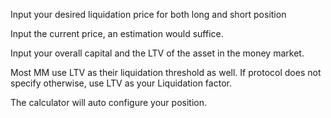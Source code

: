Input your desired liquidation price for both long and short position

Input the current price, an estimation would suffice. 

Input your overall capital and the LTV of the asset in the money market. 

Most MM use LTV as their liquidation threshold as well. If protocol does not specify otherwise, use LTV as your Liquidation factor.

The calculator will auto configure your position. 
